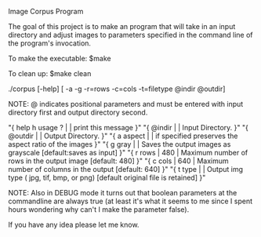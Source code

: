 Image Corpus Program

The goal of this project is to make an program that will take in an input directory and adjust images to parameters
specified in the command line of the program's invocation.

To make the executable:
$make

To clean up:
$make clean

./corpus [-help] [ -a -g -r=rows -c=cols -t=filetype @indir @outdir]

NOTE: @ indicates positional parameters and must be entered with input directory first and output directory second.

"{ help h usage ?	|       | print this message															}"
"{ @indir			|<none>	| Input Directory.																}"
"{ @outdir			|		| Output Directory.																}"
"{ a aspect			|		| if specified preserves the aspect ratio of the images							}"
"{ g gray			|		| Saves the output images as grayscale [default:saves as input]					}"
"{ r rows			|	480	| Maximum number of rows in the output image [default: 480]						}"
"{ c cols			|	640	| Maximum number of columns in the output [default: 640]						}"
"{ t type			|<none>	| Output img type ( jpg, tif, bmp, or png) [default original file is retained]  }"

NOTE: Also in DEBUG mode it turns out that boolean parameters at the commandline are always true (at least it's what it
seems to me since I spent hours wondering why can't I make the parameter false).

If you have any idea please let me know.
